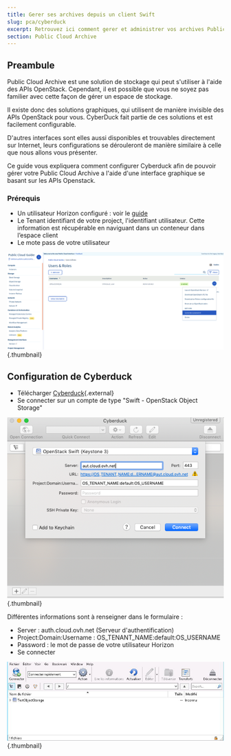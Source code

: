```yaml
---
title: Gerer ses archives depuis un client Swift
slug: pca/cyberduck
excerpt: Retrouvez ici comment gerer et administrer vos archives Public Cloud.
section: Public Cloud Archive
---
```



## Preambule
Public Cloud Archive est une solution de stockage qui peut s'utiliser à l'aide des APIs OpenStack. Cependant, il est possible que vous ne soyez pas familier avec cette façon de gérer un espace de stockage.

Il existe donc des solutions graphiques, qui utilisent de manière invisible des APIs OpenStack pour vous. CyberDuck fait partie de ces solutions et est facilement configurable.

D'autres interfaces sont elles aussi disponibles et trouvables directement sur Internet, leurs configurations se dérouleront de manière similaire à celle que nous allons vous présenter.

Ce guide vous expliquera comment configurer Cyberduck afin de pouvoir gérer votre Public Cloud Archive a l'aide d'une interface graphique se basant sur les APIs Openstack.


### Prérequis

- Un utilisateur Horizon configuré : voir le [guide](https://docs.ovh.com/ca/fr/public-cloud/creation-et-suppression-dun-utilisateur-openstack/)
- Le Tenant identifiant de votre project, l'identifiant utilisateur. Cette information est récupérable en naviguant dans un conteneur dans l’espace client
- Le mote pass de votre utilisateur


![projet](images/project.png){.thumbnail}


## Configuration de Cyberduck
- Télécharger [Cyberduck](https://cyberduck.io/){.external}
- Se connecter sur un compte de type "Swift - OpenStack Object Storage"


![configuration](images/Cyberduck.png){.thumbnail}

Différentes informations sont à renseigner dans le formulaire :

- Server : auth.cloud.ovh.net (Serveur d'authentification)
- Project:Domain:Username : OS_TENANT_NAME:default:OS_USERNAME
- Password : le mot de passe de votre utilisateur Horizon
- Se connecter


![connexion](images/2756.png){.thumbnail}